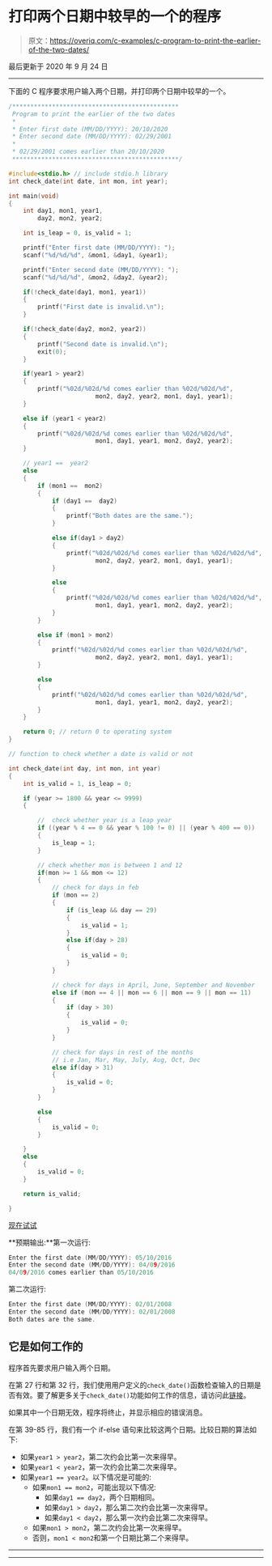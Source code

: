 # 打印两个日期中较早的一个的程序

> 原文：<https://overiq.com/c-examples/c-program-to-print-the-earlier-of-the-two-dates/>

最后更新于 2020 年 9 月 24 日

* * *

下面的 C 程序要求用户输入两个日期，并打印两个日期中较早的一个。

```c
/**********************************************
 Program to print the earlier of the two dates 
 * 
 * Enter first date (MM/DD/YYYY): 20/10/2020
 * Enter second date (MM/DD/YYYY): 02/29/2001
 * 
 * 02/29/2001 comes earlier than 20/10/2020
 **********************************************/

#include<stdio.h> // include stdio.h library
int check_date(int date, int mon, int year);

int main(void)
{
    int day1, mon1, year1,
        day2, mon2, year2;

    int is_leap = 0, is_valid = 1;

    printf("Enter first date (MM/DD/YYYY): ");
    scanf("%d/%d/%d", &mon1, &day1, &year1);

    printf("Enter second date (MM/DD/YYYY): ");
    scanf("%d/%d/%d", &mon2, &day2, &year2);

    if(!check_date(day1, mon1, year1))
    {
        printf("First date is invalid.\n");        
    }

    if(!check_date(day2, mon2, year2))
    {
        printf("Second date is invalid.\n");
        exit(0);
    }

    if(year1 > year2)
    {
        printf("%02d/%02d/%d comes earlier than %02d/%02d/%d", 
                        mon2, day2, year2, mon1, day1, year1);
    }

    else if (year1 < year2)
    {
        printf("%02d/%02d/%d comes earlier than %02d/%02d/%d", 
                        mon1, day1, year1, mon2, day2, year2);
    }

    // year1 ==  year2
    else
    {
        if (mon1 ==  mon2)
        {
            if (day1 ==  day2)
            {
                printf("Both dates are the same.");
            }

            else if(day1 > day2)
            {
                printf("%02d/%02d/%d comes earlier than %02d/%02d/%d", 
                        mon2, day2, year2, mon1, day1, year1);
            }

            else
            {
                printf("%02d/%02d/%d comes earlier than %02d/%02d/%d", 
                        mon1, day1, year1, mon2, day2, year2);
            }
        }

        else if (mon1 > mon2)
        {
            printf("%02d/%02d/%d comes earlier than %02d/%02d/%d", 
                        mon2, day2, year2, mon1, day1, year1);
        }

        else 
        {
            printf("%02d/%02d/%d comes earlier than %02d/%02d/%d", 
                        mon1, day1, year1, mon2, day2, year2);
        }        
    }

    return 0; // return 0 to operating system
}

// function to check whether a date is valid or not

int check_date(int day, int mon, int year)    
{
    int is_valid = 1, is_leap = 0;

    if (year >= 1800 && year <= 9999) 
    {

        //  check whether year is a leap year
        if ((year % 4 == 0 && year % 100 != 0) || (year % 400 == 0)) 
        {
            is_leap = 1;
        }

        // check whether mon is between 1 and 12
        if(mon >= 1 && mon <= 12)
        {
            // check for days in feb
            if (mon == 2)
            {
                if (is_leap && day == 29) 
                {
                    is_valid = 1;
                }
                else if(day > 28) 
                {
                    is_valid = 0;
                }
            }

            // check for days in April, June, September and November
            else if (mon == 4 || mon == 6 || mon == 9 || mon == 11) 
            {
                if (day > 30)
                {
                    is_valid = 0;
                }
            }

            // check for days in rest of the months 
            // i.e Jan, Mar, May, July, Aug, Oct, Dec
            else if(day > 31)
            {            
                is_valid = 0;
            }        
        }

        else
        {
            is_valid = 0;
        }

    }
    else
    {
        is_valid = 0;
    }

    return is_valid;

}

```

[现在试试](https://overiq.com/c-online-compiler/l7J/)

**预期输出:**第一次运行:

```c
Enter the first date (MM/DD/YYYY): 05/10/2016
Enter the second date (MM/DD/YYYY): 04/09/2016
04/09/2016 comes earlier than 05/10/2016

```

第二次运行:

```c
Enter the first date (MM/DD/YYYY): 02/01/2008 
Enter the second date (MM/DD/YYYY): 02/01/2008
Both dates are the same.

```

## 它是如何工作的

程序首先要求用户输入两个日期。

在第 27 行和第 32 行，我们使用用户定义的`check_date()`函数检查输入的日期是否有效。要了解更多关于`check_date()`功能如何工作的信息，请访问此[链接](/c-examples/c-program-to-check-whether-a-date-is-valid-or-not/)。

如果其中一个日期无效，程序将终止，并显示相应的错误消息。

在第 39-85 行，我们有一个 if-else 语句来比较这两个日期。比较日期的算法如下:

*   如果`year1 > year2`，第二次约会比第一次来得早。
*   如果`year1 < year2`，第一次约会比第二次来得早。
*   如果`year1 == year2`。以下情况是可能的:
    *   如果`mon1 == mon2`，可能出现以下情况:
        *   如果`day1 == day2`，两个日期相同。
        *   如果`day1 > day2`，那么第二次约会比第一次来得早。
        *   如果`day1 < day2`，那么第一次约会比第二次来得早。
    *   如果`mon1 > mon2`，第二次约会比第一次来得早。
    *   否则，`mon1 < mon2`和第一个日期比第二个来得早。

* * *

* * *